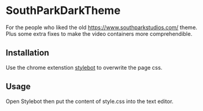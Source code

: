 # SouthParkDarkTheme

For the people who liked the old https://www.southparkstudios.com/ theme. Plus some extra fixes to make the video containers more comprehendible.

## Installation

Use the chrome extenstion [stylebot](https://chrome.google.com/webstore/detail/stylebot/oiaejidbmkiecgbjeifoejpgmdaleoha) to overwrite the page css.

## Usage

Open Stylebot then put the content of style.css into the text editor.

